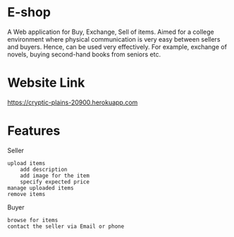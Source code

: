 # E-shop
A Web application for Buy, Exchange, Sell of items. Aimed for a college environment where physical communication is very easy between sellers and buyers. Hence, can be used very effectively. For example, exchange of novels, buying second-hand books from seniors etc.

# Website Link
https://cryptic-plains-20900.herokuapp.com

# Features
Seller

    upload items
        add description
        add image for the item
        specify expected price
    manage uploaded items
    remove items

Buyer

    browse for items
    contact the seller via Email or phone
